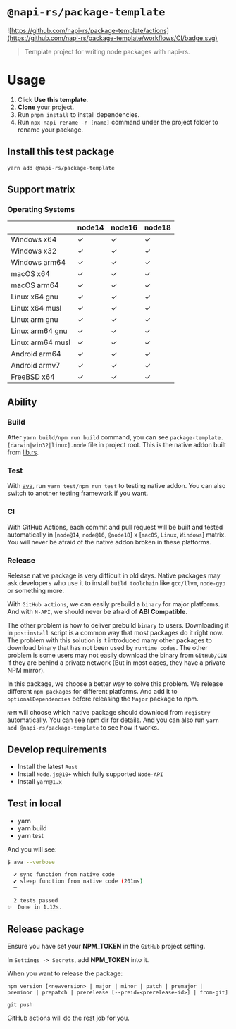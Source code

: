 # `@napi-rs/package-template`

![https://github.com/napi-rs/package-template/actions](https://github.com/napi-rs/package-template/workflows/CI/badge.svg)

> Template project for writing node packages with napi-rs.

# Usage

1. Click **Use this template**.
2. **Clone** your project.
3. Run `pnpm install` to install dependencies.
4. Run `npx napi rename -n [name]` command under the project folder to rename your package.

## Install this test package

```
yarn add @napi-rs/package-template
```

## Support matrix

### Operating Systems

|                  | node14 | node16 | node18 |
| ---------------- | ------ | ------ | ------ |
| Windows x64      | ✓      | ✓      | ✓      |
| Windows x32      | ✓      | ✓      | ✓      |
| Windows arm64    | ✓      | ✓      | ✓      |
| macOS x64        | ✓      | ✓      | ✓      |
| macOS arm64      | ✓      | ✓      | ✓      |
| Linux x64 gnu    | ✓      | ✓      | ✓      |
| Linux x64 musl   | ✓      | ✓      | ✓      |
| Linux arm gnu    | ✓      | ✓      | ✓      |
| Linux arm64 gnu  | ✓      | ✓      | ✓      |
| Linux arm64 musl | ✓      | ✓      | ✓      |
| Android arm64    | ✓      | ✓      | ✓      |
| Android armv7    | ✓      | ✓      | ✓      |
| FreeBSD x64      | ✓      | ✓      | ✓      |

## Ability

### Build

After `yarn build/npm run build` command, you can see `package-template.[darwin|win32|linux].node` file in project root. This is the native addon built from [lib.rs](./src/lib.rs).

### Test

With [ava](https://github.com/avajs/ava), run `yarn test/npm run test` to testing native addon. You can also switch to another testing framework if you want.

### CI

With GitHub Actions, each commit and pull request will be built and tested automatically in [`node@14`, `node@16`, `@node18`] x [`macOS`, `Linux`, `Windows`] matrix. You will never be afraid of the native addon broken in these platforms.

### Release

Release native package is very difficult in old days. Native packages may ask developers who use it to install `build toolchain` like `gcc/llvm`, `node-gyp` or something more.

With `GitHub actions`, we can easily prebuild a `binary` for major platforms. And with `N-API`, we should never be afraid of **ABI Compatible**.

The other problem is how to deliver prebuild `binary` to users. Downloading it in `postinstall` script is a common way that most packages do it right now. The problem with this solution is it introduced many other packages to download binary that has not been used by `runtime codes`. The other problem is some users may not easily download the binary from `GitHub/CDN` if they are behind a private network (But in most cases, they have a private NPM mirror).

In this package, we choose a better way to solve this problem. We release different `npm packages` for different platforms. And add it to `optionalDependencies` before releasing the `Major` package to npm.

`NPM` will choose which native package should download from `registry` automatically. You can see [npm](./npm) dir for details. And you can also run `yarn add @napi-rs/package-template` to see how it works.

## Develop requirements

- Install the latest `Rust`
- Install `Node.js@10+` which fully supported `Node-API`
- Install `yarn@1.x`

## Test in local

- yarn
- yarn build
- yarn test

And you will see:

```bash
$ ava --verbose

  ✔ sync function from native code
  ✔ sleep function from native code (201ms)
  ─

  2 tests passed
✨  Done in 1.12s.
```

## Release package

Ensure you have set your **NPM_TOKEN** in the `GitHub` project setting.

In `Settings -> Secrets`, add **NPM_TOKEN** into it.

When you want to release the package:

```
npm version [<newversion> | major | minor | patch | premajor | preminor | prepatch | prerelease [--preid=<prerelease-id>] | from-git]

git push
```

GitHub actions will do the rest job for you.
